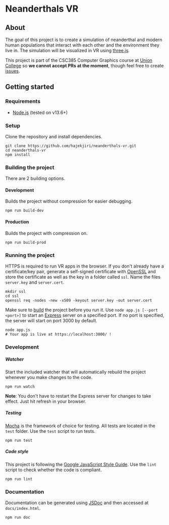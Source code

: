 # Neanderthals VR
## About
The goal of this project is to create a simulation of neanderthal and modern human populations that interact with each other and the environment they live in. The simulation will be visualized in VR using [three.js](https://github.com/mrdoob/three.js/).

This project is part of the CSC385 Computer Graphics course at [Union College](https://union.edu/) so **we cannot accept PRs at the moment**, though feel free to create [issues](https://github.com/hajekjiri/neanderthals-vr/issues).

## Getting started
### Requirements
* [Node.js](https://nodejs.org/en/) (tested on v13.6+)

### Setup
Clone the repository and install dependencies.
```
git clone https://github.com/hajekjiri/neanderthals-vr.git
cd neanderthals-vr
npm install
```

### Building the project
There are 2 building options.

#### Development
Builds the project without compression for easier debugging.
```
npm run build-dev
```

#### Production
Builds the project with compression on.
```
npm run build-prod
```

### Running the project
HTTPS is required to run VR apps in the browser. If you don't already have a certificate/key pair, generate a self-signed certificate with [OpenSSL](https://www.openssl.org/) and store the certificate as well as the key in a folder called `ssl`. Name the files `server.key` and `server.cert`.
```
mkdir ssl
cd ssl
openssl req -nodes -new -x509 -keyout server.key -out server.cert
```

Make sure to [build](#building-the-project) the project before you run it.
Use `node app.js [--port <port>]` to start an [Express](https://expressjs.com/) server on a specified port. If no port is specified, the server will start on port 3000 by default.
```
node app.js
# Your app is live at https://localhost:3000/ !
```

### Development
##### Watcher
Start the included watcher that will automatically rebuild the project whenever you make changes to the code.
```
npm run watch
```
**Note**: You don't have to restart the Express server for changes to take effect. Just hit refresh in your browser.

##### Testing
[Mocha](https://mochajs.org/) is the framework of choice for testing. All tests are located in the `test` folder. Use the `test` script to run tests.
```
npm run test
```

##### Code style
This project is following the [Google JavaScript Style Guide](https://google.github.io/styleguide/jsguide.html). Use the `lint` script to check whether the code is compliant.
```
npm run lint
```

### Documentation
Documentation can be generated using [JSDoc](https://jsdoc.app/) and then accessed at `docs/index.html`.
```
npm run doc
```

